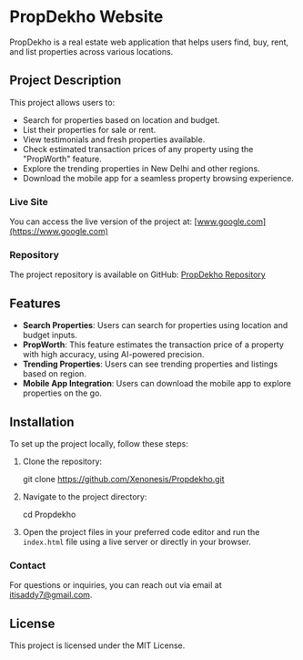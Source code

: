 
# PropDekho Website

PropDekho is a real estate web application that helps users find, buy, rent, and list properties across various locations.

## Project Description

This project allows users to:
- Search for properties based on location and budget.
- List their properties for sale or rent.
- View testimonials and fresh properties available.
- Check estimated transaction prices of any property using the "PropWorth" feature.
- Explore the trending properties in New Delhi and other regions.
- Download the mobile app for a seamless property browsing experience.

### Live Site
You can access the live version of the project at: [www.google.com](https://www.google.com)

### Repository
The project repository is available on GitHub: [PropDekho Repository](https://github.com/Xenonesis/Propdekho)

## Features

- **Search Properties**: Users can search for properties using location and budget inputs.
- **PropWorth**: This feature estimates the transaction price of a property with high accuracy, using AI-powered precision.
- **Trending Properties**: Users can see trending properties and listings based on region.
- **Mobile App Integration**: Users can download the mobile app to explore properties on the go.

## Installation

To set up the project locally, follow these steps:

1. Clone the repository:
   
   git clone https://github.com/Xenonesis/Propdekho.git
   
2. Navigate to the project directory:
   
   cd Propdekho
   
3. Open the project files in your preferred code editor and run the `index.html` file using a live server or directly in your browser.

### Contact

For questions or inquiries, you can reach out via email at [itisaddy7@gmail.com](mailto:itisaddy7@gmail.com).

## License

This project is licensed under the MIT License.
